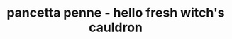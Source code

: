 ---
servings: 4 servings
nutritionFacts: |-
  * calories 730 kcal
  * fat 34 g
  * saturated fat 12 g
  * carbohydrate 81 g
  * sugar 8 g
  * dietary fiber 7 g
  * protein 27 g
  * cholesterol 55 mg
  * sodium 830 mg
directions: |-
  * Wash and dry all produce
  * Bring a large pot of salted water to a boil
  * Mince or grate garlic
  * Pick mint leaves from stems,discard stems, roughly chop leaves
  * Heat a large, empty pan over medium-low heat
  * Add pine nuts and toast, tossing frequently, until lightly browned and fragrant, 2-3 minutes
  * Remove from pan and set aside
  * Once water is boiling, add penne to pot Cook, stirring occasionally, until al dente, 9-11 minutes
  * Carefully scoop out and reserve ⅓ cup pasta cooking water, then drain
  * Heat a large drizzle of olive oil in same pan over medium heat
  * Add half the pancetta (use the rest as you like) and cook, tossing, until lightly crisped, 2-3 minutes
  * Add garlic and peas and cook, tossing, until fragrant, about 1 minute
  * Stir penne, sour cream, half the parmesan, stock concentrate, and reserved pasta cooking water into pan
  * Gently toss until a thick, creamy sauce forms, 3-4 minutes
  * Season with salt and pepper
  * Plate and serve
  * Divide penne mixture between plates
  * Sprinkle with mint (to taste), pine nuts, and remaining parmesan
ingredients: |-
  * 2 clove garlic
  * ¼ ounce mint
  * 1 ounce pine nuts
  * 6 ounce penne pasta
  * 2 ounce pancetta
  * 4 ounce peas
  * 4 tablespoon sour cream
  * ¼ cup parmesan cheese
  * vegetable stock concentrate
  * 2 teaspoon olive oil
  * salt
  * pepper
rating: 4
ease: easy
category: main course
subcategory: pasta
href: 'https://www.hellofresh.com/recipes/pancetta-penne-in-a-witchs-cauldron-59baee93a2882a5314756bd1'
totalTime: 25 mins
cookTime:
prepTime:
title: pancetta penne - hello fresh witch's cauldron
path: /pancetta-penne-hello-fresh-witch-s-cauldron
---